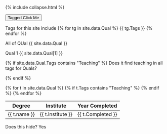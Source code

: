 
{% include collapse.html %}


<button onclick='hideTableLine("taggedDIV")'>Tagged Click Me</button>


Tags for this site include 
{% for tg in site.data.Qual %}
{{ tg.Tags }}
{% endfor %}

All of QUal
{{ site.data.Qual }}

Qual 1
{{ site.data.Qual[1] }}

{% if site.data.Qual.Tags contains "Teaching" %}
Does it find teaching in all tags for Quals?

{% endif %}

<table>
<thead>
  <tr>
    <th>Degree</th>
    <th>Institute</th>
    <th>Year Completed</th>
  </tr>
</thead>
<tbody>    
{% for t in site.data.Qual %}
    {% if t.Tags contains "Teaching" %}
    <tr class="taggedDIV">
    <td>{{ t.name }}</td>
    <td>{{ t.institute }}</td>
    <td>{{ t.Completed }}</td>
  </tr>
    {% endif %}
{% endfor %}

</tbody>
  </table>



<div class="taggedDIV">
  Does this hide?  Yes 
</div>
